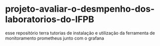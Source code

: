 # projeto-avaliar-o-desmpenho-dos-laboratorios-do-IFPB
esse repositório terra tutorias de instalação e utilização da ferramenta de monitoramento prometheus junto com o grafana
